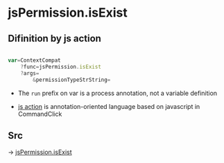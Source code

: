 # jsPermission.isExist

## Difinition by js action

```js.js

var=ContextCompat
	?func=jsPermission.isExist
	?args=
		&permissionTypeStrString=
```

- The `run` prefix on var is a process annotation, not a variable definition

- [js action](#) is annotation-oriented language based on javascript in CommandClick

## Src

-> [jsPermission.isExist](https://github.com/puutaro/CommandClick/blob/master/app/src/main/java/com/puutaro/commandclick/fragment_lib/terminal_fragment/js_interface/system/JsPermission.kt#L27)


